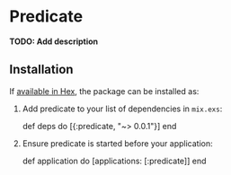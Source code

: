 # Predicate

**TODO: Add description**

## Installation

If [available in Hex](https://hex.pm/docs/publish), the package can be installed as:

  1. Add predicate to your list of dependencies in `mix.exs`:

        def deps do
          [{:predicate, "~> 0.0.1"}]
        end

  2. Ensure predicate is started before your application:

        def application do
          [applications: [:predicate]]
        end

